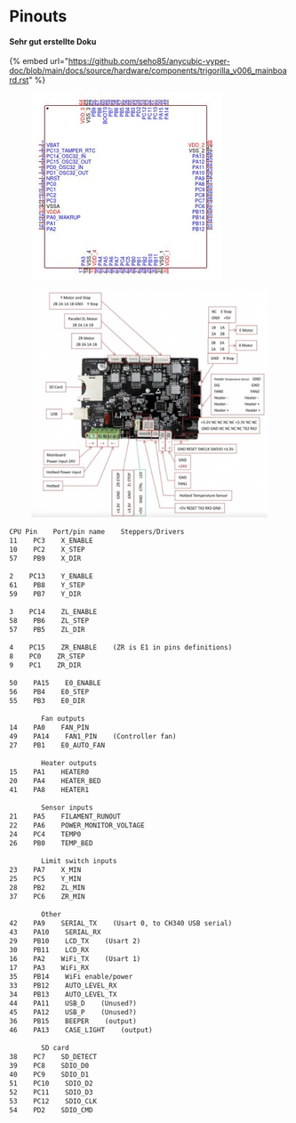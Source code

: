 # Pinouts

#### Sehr gut erstellte Doku

{% embed url="https://github.com/seho85/anycubic-vyper-doc/blob/main/docs/source/hardware/components/trigorilla_v006_mainboard.rst" %}

<div>

<figure><img src="../../../../.gitbook/assets/GigaDevice-GD32F103RET6-image.jpg" alt=""><figcaption></figcaption></figure>

 

<figure><img src="../../../../.gitbook/assets/Vyper_Trigroilla_0.06..png" alt=""><figcaption></figcaption></figure>

</div>

```
CPU Pin    Port/pin name    Steppers/Drivers    
11    PC3    X_ENABLE    
10    PC2    X_STEP    
57    PB9    X_DIR    
            
2    PC13    Y_ENABLE    
61    PB8    Y_STEP    
59    PB7    Y_DIR    
            
3    PC14    ZL_ENABLE    
58    PB6    ZL_STEP    
57    PB5    ZL_DIR    
            
4    PC15    ZR_ENABLE    (ZR is E1 in pins definitions)
8    PC0    ZR_STEP    
9    PC1    ZR_DIR    
            
50    PA15    E0_ENABLE    
56    PB4    E0_STEP    
55    PB3    E0_DIR    
            
        Fan outputs    
14    PA0    FAN_PIN    
49    PA14    FAN1_PIN    (Controller fan)
27    PB1    E0_AUTO_FAN    
            
        Heater outputs    
15    PA1    HEATER0    
20    PA4    HEATER_BED    
41    PA8    HEATER1    
            
        Sensor inputs    
21    PA5    FILAMENT_RUNOUT    
22    PA6    POWER_MONITOR_VOLTAGE    
24    PC4    TEMP0    
26    PB0    TEMP_BED    
            
        Limit switch inputs    
23    PA7    X_MIN    
25    PC5    Y_MIN    
28    PB2    ZL_MIN    
37    PC6    ZR_MIN    
            
        Other    
42    PA9    SERIAL_TX    (Usart 0, to CH340 USB serial)
43    PA10    SERIAL_RX    
29    PB10    LCD_TX    (Usart 2)
30    PB11    LCD_RX    
16    PA2    WiFi_TX    (Usart 1)
17    PA3    WiFi_RX    
35    PB14    WiFi enable/power    
33    PB12    AUTO_LEVEL_RX    
34    PB13    AUTO_LEVEL_TX    
44    PA11    USB_D    (Unused?)
45    PA12    USB_P    (Unused?)
36    PB15    BEEPER    (output)
46    PA13    CASE_LIGHT    (output)
            
        SD card    
38    PC7    SD_DETECT    
39    PC8    SDIO_D0    
40    PC9    SDIO_D1    
51    PC10    SDIO_D2    
52    PC11    SDIO_D3    
53    PC12    SDIO_CLK    
54    PD2    SDIO_CMD    
```
